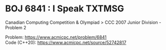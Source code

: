 # BOJ 6841 : I Speak TXTMSG  
Canadian Computing Competition & Olympiad > CCC 2007 Junior Division - Problem 2  
  
Problem: https://www.acmicpc.net/problem/6841  
Code (C++20): https://www.acmicpc.net/source/52742817  
